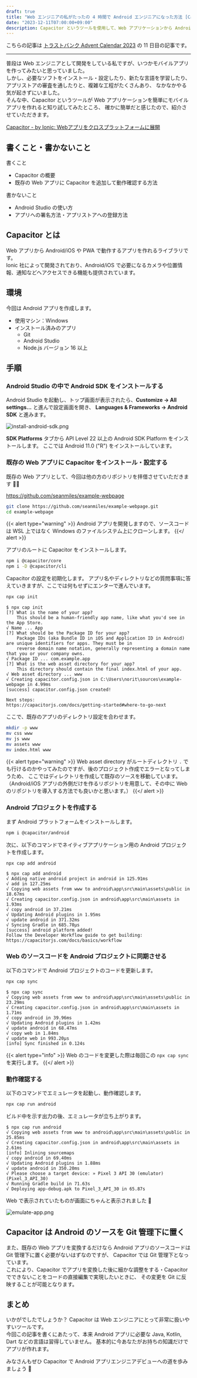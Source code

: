 ```yaml
---
draft: true
title: "Web エンジニアの私がたったの 4 時間で Android エンジニアになった方法 [Capacitor]"
date: "2023-12-11T07:00:00+09:00"
description: Capacitor というツールを使用して、Web アプリケーションから Android/iOS アプリを作成することができます。
---
```


こちらの記事は [トラストバンク Advent Calendar 2023](https://qiita.com/advent-calendar/2023/trustbank)
の 11 日目の記事です。

---

普段は Web エンジニアとして開発をしている私ですが、いつかモバイルアプリを作ってみたいと思っていました。  
しかし、必要なソフトをインストール・設定したり、新たな言語を学習したり、アプリストアの審査を通したりと、複雑な工程がたくさんあり、
なかなかやる気が起きずにいました。  
そんな中、Capacitor というツールが Web アプリケーションを簡単にモバイルアプリを作れると知り試してみたところ、
確かに簡単だと感じたので、紹介させていただきます。

[Capacitor - by Ionic: Webアプリをクロスプラットフォームに展開](https://capacitorjs.jp/)

## 書くこと・書かないこと

書くこと

- Capacitor の概要
- 既存の Web アプリに Capacitor を追加して動作確認する方法

書かないこと

- Android Studio の使い方
- アプリへの署名方法・アプリストアへの登録方法

## Capacitor とは

Web アプリから Android/iOS や PWA で動作するアプリを作れるライブラリです。  
Ionic 社によって開発されており、Android/iOS で必要になるカメラや位置情報、通知などへアクセスできる機能も提供されています。

## 環境

今回は Android アプリを作成します。

- 使用マシン：Windows
- インストール済みのアプリ
  - Git
  - Android Studio
  - Node.js バージョン 16 以上

## 手順

### Android Studio の中で Android SDK をインストールする

Android Studio を起動し、トップ画面が表示されたら、**Customize -> All settings...** と進んで設定画面を開き、
**Languages & Frameworks -> Android SDK** と進みます。

![install-android-sdk.png](install-android-sdk.png)

**SDK Platforms** タブから API Level 22 以上の Android SDK Platform をインストールします。
ここでは Android 11.0 ("R") をインストールしています。

### 既存の Web アプリに Capacitor をインストール・設定する

既存の Web アプリとして、今回は他の方のリポジトリを拝借させていただきます :bowing_man:

https://github.com/seanmiles/example-webpage

```bash
git clone https://github.com/seanmiles/example-webpage.git
cd example-webpage
```

{{< alert type="warning" >}}
Android アプリを開発しますので、ソースコードは WSL 上ではなく Windows のファイルシステム上にクローンします。
{{</ alert >}}

アプリのルートに Capacitor をインストールします。

```bash
npm i @capacitor/core
npm i -D @capacitor/cli
```

Capacitor の設定を初期化します。
アプリ名やディレクトリなどの質問事項に答えていきますが、ここでは何もせずにエンターで進んでいます。

```bash
npx cap init
```

```text
$ npx cap init
[?] What is the name of your app?
    This should be a human-friendly app name, like what you'd see in the App Store.
√ Name ... App
[?] What should be the Package ID for your app?
    Package IDs (aka Bundle ID in iOS and Application ID in Android) are unique identifiers for apps. They must be in
    reverse domain name notation, generally representing a domain name that you or your company owns.
√ Package ID ... com.example.app
[?] What is the web asset directory for your app?
    This directory should contain the final index.html of your app.
√ Web asset directory ... www
√ Creating capacitor.config.json in C:\Users\norit\sources\example-webpage in 4.99ms
[success] capacitor.config.json created!

Next steps:
https://capacitorjs.com/docs/getting-started#where-to-go-next
```

ここで、既存のアプリのディレクトリ設定を合わせます。

```bash
mkdir -p www
mv css www
mv js www
mv assets www
mv index.html www
```

{{< alert type="warning" >}}
Web asset directory がルートディレクトリ `.` でも行けるのかやってみたのですが、後のプロジェクト作成でエラーとなってしまうため、
ここではディレクトリを作成して既存のソースを移動しています。  
（Android/iOS アプリの外側だけを作るリポジトリを用意して、その中に Web のリポジトリを導入する方法でも良いかと思います。）
{{</ alert >}}

### Android プロジェクトを作成する

まず Android プラットフォームをインストールします。

```bash
npm i @capacitor/android
```

次に、以下のコマンドでネイティブアプリケーション用の Android プロジェクトを作成します。

```bash
npx cap add android
```

```text
$ npx cap add android
√ Adding native android project in android in 125.91ms
√ add in 127.25ms
√ Copying web assets from www to android\app\src\main\assets\public in 18.67ms
√ Creating capacitor.config.json in android\app\src\main\assets in 1.93ms
√ copy android in 37.21ms
√ Updating Android plugins in 1.95ms
√ update android in 371.32ms
√ Syncing Gradle in 685.70μs
[success] android platform added!
Follow the Developer Workflow guide to get building:
https://capacitorjs.com/docs/basics/workflow
```

### Web のソースコードを Android プロジェクトに同期させる

以下のコマンドで Android プロジェクトのコードを更新します。

```bash
npx cap sync
```

```text
$ npx cap sync
√ Copying web assets from www to android\app\src\main\assets\public in 23.29ms
√ Creating capacitor.config.json in android\app\src\main\assets in 1.71ms
√ copy android in 39.96ms
√ Updating Android plugins in 1.42ms
√ update android in 68.47ms
√ copy web in 1.84ms
√ update web in 993.20μs
[info] Sync finished in 0.124s
```

{{< alert type="info" >}}
Web のコードを変更した際は毎回この `npx cap sync` を実行します。
{{</ alert >}}

### 動作確認する

以下のコマンドでエミュレータを起動し、動作確認します。

```bash
npx cap run android
```

ビルド中を示す出力の後、エミュレータが立ち上がります。

```text
$ npx cap run android
√ Copying web assets from www to android\app\src\main\assets\public in 25.85ms
√ Creating capacitor.config.json in android\app\src\main\assets in 2.61ms
[info] Inlining sourcemaps
√ copy android in 69.40ms
√ Updating Android plugins in 1.88ms
√ update android in 350.20ms
√ Please choose a target device: » Pixel 3 API 30 (emulator) (Pixel_3_API_30)
√ Running Gradle build in 71.63s
√ Deploying app-debug.apk to Pixel_3_API_30 in 65.87s
```

Web で表示されていたものが画面にちゃんと表示されました :tada:

![emulate-app.png](emulate-app.png)

## Capacitor は Android のソースを Git 管理下に置く

また、既存の Web アプリを変換するだけなら Android アプリのソースコードは Git 管理下に置く必要がないはずなのですが、
Capacitor では Git 管理下となっています。  
これにより、Capacitor でアプリを変換した後に細かな調整をする・Capacitor でできないことをコードの直接編集で実現したいときに、
その変更を Git に反映することが可能となります。

## まとめ

いかがでしたでしょうか？ Capacitor は Web エンジニアにとって非常に扱いやすいツールです。  
今回この記事を書くにあたって、本来 Android アプリに必要な Java, Kotlin, Dart などの言語は習得していません。
基本的に今あなたがお持ちの知識だけでアプリが作れます。

みなさんもぜひ Capacitor で Android アプリエンジニアデビューへの道を歩みましょう :smiling_face_with_three_hearts:
